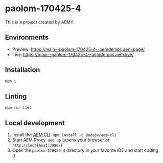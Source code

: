 # paolom-170425-4

This is a project created by AEMY.

## Environments

- Preview: https://main--paolom-170425-4--aemdemos.aem.page/
- Live: https://main--paolom-170425-4--aemdemos.aem.live/

## Installation

```sh
npm i
```

## Linting

```sh
npm run lint
```

## Local development

1. Install the [AEM CLI](https://github.com/adobe/helix-cli): `npm install -g @adobe/aem-cli`
1. Start AEM Proxy: `aem up` (opens your browser at `http://localhost:3000/`)
1. Open the `paolom-170425-4` directory in your favorite IDE and start coding :)